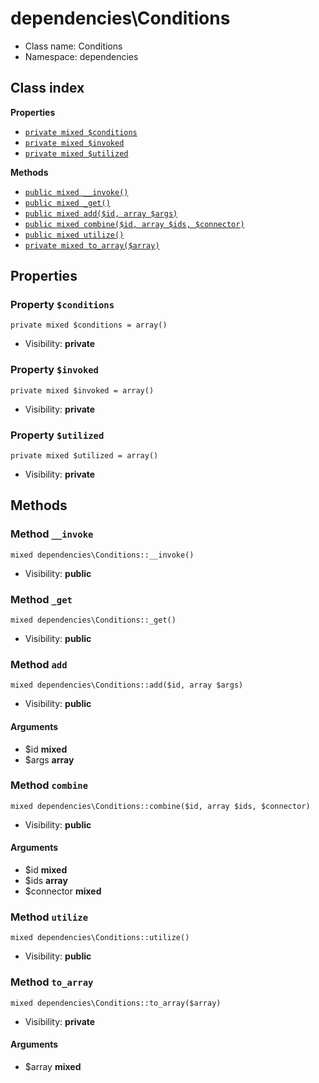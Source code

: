 # dependencies\Conditions






* Class name: Conditions
* Namespace: dependencies




## Class index

**Properties**
* [`private mixed $conditions`](#property-$conditions)
* [`private mixed $invoked`](#property-$invoked)
* [`private mixed $utilized`](#property-$utilized)

**Methods**
* [`public mixed __invoke()`](#method-__invoke)
* [`public mixed _get()`](#method-_get)
* [`public mixed add($id, array $args)`](#method-add)
* [`public mixed combine($id, array $ids, $connector)`](#method-combine)
* [`public mixed utilize()`](#method-utilize)
* [`private mixed to_array($array)`](#method-to_array)







Properties
----------


### Property `$conditions`

```
private mixed $conditions = array()
```





* Visibility: **private**


### Property `$invoked`

```
private mixed $invoked = array()
```





* Visibility: **private**


### Property `$utilized`

```
private mixed $utilized = array()
```





* Visibility: **private**


Methods
-------


### Method `__invoke`

```
mixed dependencies\Conditions::__invoke()
```





* Visibility: **public**



### Method `_get`

```
mixed dependencies\Conditions::_get()
```





* Visibility: **public**



### Method `add`

```
mixed dependencies\Conditions::add($id, array $args)
```





* Visibility: **public**

#### Arguments

* $id **mixed**
* $args **array**



### Method `combine`

```
mixed dependencies\Conditions::combine($id, array $ids, $connector)
```





* Visibility: **public**

#### Arguments

* $id **mixed**
* $ids **array**
* $connector **mixed**



### Method `utilize`

```
mixed dependencies\Conditions::utilize()
```





* Visibility: **public**



### Method `to_array`

```
mixed dependencies\Conditions::to_array($array)
```





* Visibility: **private**

#### Arguments

* $array **mixed**



